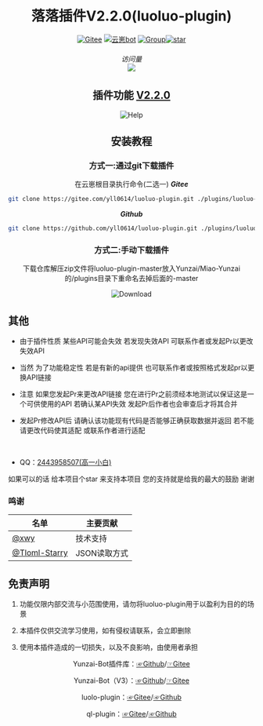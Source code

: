 <div align="center">
<h1>落落插件V2.2.0(luoluo-plugin)</h1>

[![Gitee](https://img.shields.io/badge/Gitee-落落插件-black?style=flat-square&logo=gitee)](https://gitee.com/xwy231321/ql-plugin) [![云崽bot](https://img.shields.io/badge/云崽-v3-black?style=flat-square&logo=dependabot)](https://gitee.com/Le-niao/Yunzai-Bot) [![Group](https://img.shields.io/badge/联系方式-2443958507-red?style=flat-square&logo=GroupMe&logoColor=white)](https://qm.qq.com/cgi-bin/qm/qr?k=Vzr6Z6yISyfTNKic29xQEattdPxHldPW)<a href='https://gitee.com/yll0614/luoluo-plugin/stargazers'><img src='https://gitee.com/yll0614/luoluo-plugin/badge/star.svg?theme=dark' alt='star'></img></a>
 ###### 访问量<br><img src="https://count.moeyy.cn/get/@:yueyuez/"/></br>
 ## 插件功能 [V2.2.0](./CHANGELOG.md)
<img src='https://gitee.com/yll0614/img/raw/master/v2.2.0help.jpg'  alt='Help'></img>  
 ## 安装教程  
### 方式一:通过git下载插件  
在云崽根目录执行命令(二选一)
***Gitee***
```sh
git clone https://gitee.com/yll0614/luoluo-plugin.git ./plugins/luoluo-plugin/
```
***Github***
```sh
git clone https://github.com/yll0614/luoluo-plugin.git ./plugins/luoluo-plugin/
```
### 方式二:手动下载插件
下载仓库解压zip文件将luoluo-plugin-master放入Yunzai/Miao-Yunzai的/plugins目录下重命名去掉后面的-master

<img src='https://gitee.com/yll0614/img/raw/master/Download%E4%BB%93%E5%BA%93.png'  alt='Download'></img>
</div>

 ## 其他  
 - 由于插件性质 某些API可能会失效 若发现失效API 可联系作者或发起Pr以更改失效API

 - 当然 为了功能稳定性 若是有新的api提供 也可联系作者或按照格式发起pr以更换API链接

 - 注意 如果您发起Pr来更改API链接 您在进行Pr之前须经本地测试以保证这是一个可供使用的API 若确认某API失效 发起Pr后作者也会审查后才将其合并

 - 发起Pr修改API后 请确认该功能现有代码是否能够正确获取数据并返回 若不能请更改代码使其适配 或联系作者进行适配
<br/>

- QQ：[2443958507(高一小白)](https://qm.qq.com/cgi-bin/qm/qr?k=Vzr6Z6yISyfTNKic29xQEattdPxHldPW)

如果可以的话 给本项目个star 来支持本项目 您的支持就是给我的最大的鼓励 谢谢

### 鸣谢

| 名单  | 主要贡献      |
|-----|-----------|
| [@xwy](https://gitee.com/xwy231321) | 技术支持   | 
| [@Tloml-Starry](https://gitee.com/Tloml-Starry) | JSON读取方式  |


## 免责声明

1) 功能仅限内部交流与小范围使用，请勿将luoluo-plugin用于以盈利为目的的场景

2) 本插件仅供交流学习使用，如有侵权请联系，会立即删除

3) 使用本插件造成的一切损失，以及不良影响，由使用者承担

<div align="center">

Yunzai-Bot插件库：[☞Github](https://github.com/yhArcadia/Yunzai-Bot-plugins-index)/[☞Gitee](https://gitee.com/yhArcadia/Yunzai-Bot-plugins-index)

Yunzai-Bot（V3）：[☞Github](https://github.com/Le-niao/Yunzai-Bot)/[☞Gitee](https://gitee.com/Le-niao/Yunzai-Bot) 

luolo-plugin：[☞Gitee](https://gitee.com/yll0614/luoluo-plugin)/[☞Github](https://github.com/yll0614/luoluo-plugin)

ql-plugin：[☞Gitee](https://gitee.com/xwy231321/ql-plugin)/[☞Github](https://github.com/xwy231321/ql-plugin)


</div>
